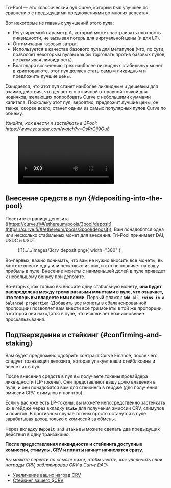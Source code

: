 Tri-Pool — это классический пул Curve, который был улучшен по сравнению с предыдущими предложениями во многих аспектах.

Вот некоторые из главных улучшений этого пула:

*   Регулируемый параметр A, который может настраивать плотность ликвидности, не вызывая потерь для виртуальной цены (и для LP).
*   Оптимизация газовых затрат.
*   Используется в качестве базового пула для метапулов (что, по сути, позволяет некоторым пулам как бы торговать против базовых пулов, не размывая ликвидность).
*   Благодаря включению трех наиболее ликвидных стабильных монет в криптовалюте, этот пул должен стать самым ликвидным и предложить лучшие цены.

Ожидается, что этот пул станет наиболее ликвидным и дешевым для взаимодействия, что делает его отличной отправной точкой для новичков, желающих попробовать Curve с небольшими суммами капитала. Поскольку этот пул, вероятно, предложит лучшие цены, он также, скорее всего, станет одним из самых популярных пулов Curve по объему.

*Узнайте, как внести и застейкать в 3Pool: https://www.youtube.com/watch?v=OsRrGij9Ou8*

<figure class="video_container">
  <video controls="true" allowfullscreen="true">
    <source src="https://storage.googleapis.com/curvedocs/staking-3pool.mp4" type="video/mp4">
  </video>
</figure>

## **Внесение средств в пул** {#depositing-into-the-pool}

Посетите страницу депозита ([https://curve.fi/#/ethereum/pools/3pool/deposit](https://curve.fi/#/ethereum/pools/3pool/deposit)). Вам понадобятся одна или несколько стабильных монет для внесения. Tri-Pool принимает DAI, USDC и USDT.

<figure markdown>
  ![](../../images/3crv_deposit.png){ width="300" }
  <figcaption></figcaption>
</figure>

Во-первых, важно понимать, что вам не нужно вносить все монеты, вы можете внести одну или несколько из них, и это не повлияет на вашу прибыль в пуле. Внесение монеты с наименьшей долей в пуле приведет к небольшому бонусу при депозите.

Во-вторых, как только вы вносите одну стабильную монету, **она будет распределена между тремя разными монетами в пуле, что означает, что теперь вы владеете ими всеми**. Первый флажок **`Add all coins in a balanced proportion`** (Добавить все монеты в сбалансированной пропорции) позволяет вам внести все три монеты в той же пропорции, в которой они находятся в пуле, что исключает возникновение проскальзывания.

## **Подтверждение и стейкинг** {#confirming-and-staking}

Вам будет предложено одобрить контракт Curve Finance, после чего следует транзакция депозита, которая упакует ваши стейблкоины и внесет их в пул.

После внесения средств в пул вы получаете токены провайдера ликвидности (LP-токены). Они представляют вашу долю владения в пуле, и они понадобятся вам для стейкинга в гейдже (для получения эмиссии CRV, стимулов и поинтов).

Если у вас уже есть LP-токены, вы можете непосредственно застейкать их в гейдже через вкладку **`Stake`** для получения эмиссии CRV, стимулов и поинтов. В противном случае токены просто останутся в пуле зарабатывая доход только с комиссий за обмены.

Через вкладку **`Deposit and stake`** вы можете сделать два предыдущих действия в одну транзакцию. 


**После предоставления ликвидности и стейкинга доступные комиссии, стимулы, CRV и поинты начнут начислятся сразу.**

*Вы можете перейти по ссылке ниже, чтобы узнать, как увеличить свои награды CRV, заблокировав CRV в Curve DAO:*

- [Увеличение ваших наград CRV](../../reward-gauges/boosting-your-crv-rewards.md)
- [Стейкинг вашего $CRV](../../vecrv/locking-your-crv.md)

